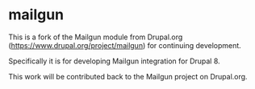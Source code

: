 # mailgun

This is a fork of the Mailgun module from Drupal.org (https://www.drupal.org/project/mailgun) for continuing development.

Specifically it is for developing Mailgun integration for Drupal 8.

This work will be contributed back to the Mailgun project on Drupal.org.
